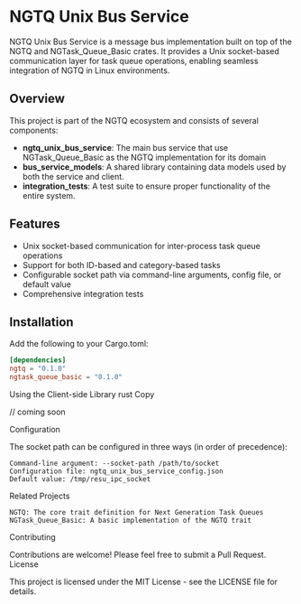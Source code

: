 # NGTQ Unix Bus Service

NGTQ Unix Bus Service is a message bus implementation built on top of the NGTQ and NGTask_Queue_Basic crates. It provides a Unix socket-based communication layer for task queue operations, enabling seamless integration of NGTQ in Linux environments.

## Overview

This project is part of the NGTQ ecosystem and consists of several components:

- **ngtq_unix_bus_service**: The main bus service that use NGTask_Queue_Basic as the NGTQ implementation for its domain
- **bus_service_models**: A shared library containing data models used by both the service and client.
- **integration_tests**: A test suite to ensure proper functionality of the entire system.

## Features

- Unix socket-based communication for inter-process task queue operations
- Support for both ID-based and category-based tasks
- Configurable socket path via command-line arguments, config file, or default value
- Comprehensive integration tests

## Installation

Add the following to your Cargo.toml:

```toml
[dependencies]
ngtq = "0.1.0"
ngtask_queue_basic = "0.1.0"
```

Using the Client-side Library
rust
Copy

// coming soon

Configuration

The socket path can be configured in three ways (in order of precedence):

    Command-line argument: --socket-path /path/to/socket
    Configuration file: ngtq_unix_bus_service_config.json
    Default value: /tmp/resu_ipc_socket

Related Projects

    NGTQ: The core trait definition for Next Generation Task Queues
    NGTask_Queue_Basic: A basic implementation of the NGTQ trait

Contributing

Contributions are welcome! Please feel free to submit a Pull Request.
License

This project is licensed under the MIT License - see the LICENSE file for details.